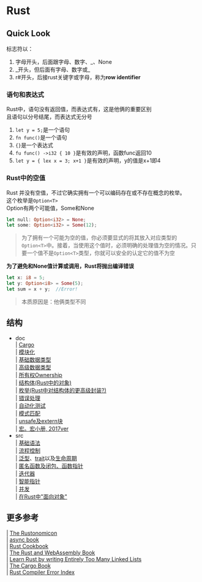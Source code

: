 # Rust
## Quick Look
标志符以：<br>
1. 字母开头，后面跟字母、数字、_、None
2. _开头，但后面有字母、数字或\_
3. r#开头，后接rust关键字或字母，称为**row identifier**

### 语句和表达式
Rust中，语句没有返回值，而表达式有，这是他俩的重要区别<br>
且语句以分号结尾，而表达式无分号<br>
1. `let y = 5;`是一个语句
2. `fn func()`是一个语句
3. `{}`是一个表达式
4. `fu func() ->i32 { 10 }`是有效的声明，函数func返回10
5. `let y = { lex x = 3; x+1 }`是有效的声明，y的值是x+1即4

### Rust中的空值
Rust 并没有空值，不过它确实拥有一个可以编码存在或不存在概念的枚举。<br>
这个枚举是`Option<T>`<br>
Option有两个可能值，Some和None
```rust
let null: Option<i32> = None;
let some: Option<i32> = Some(12);
```
> 为了拥有一个可能为空的值，你必须要显式的将其放入对应类型的`Option<T>`中。接着，当使用这个值时，必须明确的处理值为空的情况。只要一个值不是`Option<T>`类型，你就可以安全的认定它的值不为空

**为了避免和None值计算或调用，Rust将抛出编译错误**
```rust
let x: i8 = 5;
let y: Option<i8> = Some(5);
let sum = x + y;  //Error!
```
> 本质原因是：他俩类型不同

## 结构
- doc<br>
| [Cargo](./doc/cargo.md)<br>
| [模块化](./doc/modularize.md)<br>
| [基础数据类型](./doc/base_type.md)<br>
| [高级数据类型](./doc/advanced_type.md)<br>
| [所有权Ownership](./doc/ownership.md)<br>
| [结构体(Rust中的对象)](./doc/structure.md)<br>
| [枚举(Rust中对结构体的更高级封装?)](./doc/enums.md)<br>
| [错误处理](./doc/error_handle.md)<br>
| [自动化测试](./doc/auto_testing.md)<br>
| [模式匹配](./doc/patterns.md)<br>
| [unsafe及extern块](./doc/unsafe.md)<br>
| [宏。宏小册, 2017ver](https://www.bookstack.cn/read/DaseinPhaos-tlborm-chinese/README.md)<br>
- src<br>
| [基础语法](./src/main.rs)<br>
| [流程控制](./src/process_control.rs)<br>
| [泛型](./src/generics.rs)、[trait](./src/traits.rs)以及[生命周期](./src/lifecricle.rs)<br>
| [匿名函数及闭包、函数指针](./src/anonymous_function.rs)<br>
| [迭代器](./src/iterator.rs)<br>
| [智能指针](./src/smart_pointer.rs)<br>
| [并发](./src/concurrent.rs)<br>
| [在Rust中"面向对象"](./src/oo.rs)<br>

## 更多参考
| [The Rustonomicon](https://github.com/rust-lang/nomicon)<br>
| [async book](https://github.com/rust-lang/async-book)<br>
| [Rust Cookbook](https://github.com/rust-lang-nursery/rust-cookbook)<br>
| [The Rust and WebAssembly Book](https://github.com/rustwasm/book)<br>
| [Learn Rust by writing Entirely Too Many Linked Lists](https://github.com/rust-unofficial/too-many-lists)<br>
| [The Cargo Book](https://github.com/rust-lang/cargo/tree/master/src/doc/src)<br>
| [Rust Compiler Error Index](https://doc.rust-lang.org/error-index.html)<br>
